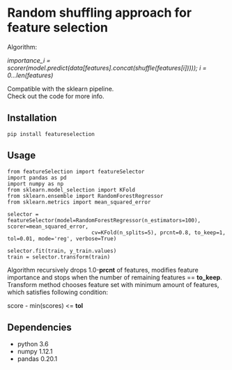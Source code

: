 # Random shuffling approach for feature selection

Algorithm:

*importance_i = scorer(model.predict(data[features].concat(shuffle(features[i])))); i = 0...len(features)*

Compatible with the sklearn pipeline.  
Check out the code for more info.  

## Installation
```
pip install featureselection
```


## Usage

```
from featureSelection import featureSelector
import pandas as pd
import numpy as np
from sklearn.model_selection import KFold
from sklearn.ensemble import RandomForestRegressor
from sklearn.metrics import mean_squared_error

selector = featureSelector(model=RandomForestRegressor(n_estimators=100), scorer=mean_squared_error, 
                           cv=KFold(n_splits=5), prcnt=0.8, to_keep=1, tol=0.01, mode='reg', verbose=True)
                           
selector.fit(train, y_train.values)
train = selector.transform(train)
```

Algorithm recursively drops 1.0-**prcnt** of features, modifies feature importance and stops when the number of remaining features == **to_keep**.  
Transform method chooses feature set with minimum amount of features, which satisfies following condition:

score - min(scores) <= **tol**

## Dependencies  
* python 3.6
* numpy 1.12.1
* pandas 0.20.1
